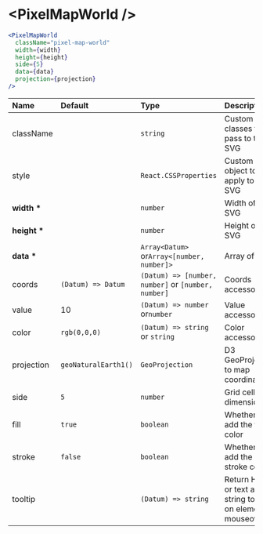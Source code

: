 # \<PixelMapWorld \/>

```jsx
<PixelMapWorld
  className="pixel-map-world"
  width={width}
  height={height}
  side={5}
  data={data}
  projection={projection}
/>
```

| Name             | Default              | Type                                                | Description                                                  |
| :--------------- | :------------------- | :-------------------------------------------------- | :----------------------------------------------------------- |
| className        |                      | `string`                                            | Custom css classes to pass to the SVG                        |
| style            |                      | `React.CSSProperties`                               | Custom style object to apply to the SVG                      |
| <b>width \*</b>  |                      | `number`                                            | Width of the SVG                                             |
| <b>height \*</b> |                      | `number`                                            | Height of the SVG                                            |
| <b>data \*</b>   |                      | `Array<Datum>` or`Array<[number, number]>`          | Array of data                                                |
| coords           | `(Datum) => Datum`   | `(Datum) => [number, number]` or `[number, number]` | Coords accessor                                              |
| value            | 10                   | `(Datum) => number` or`number`                      | Value accessor                                               |
| color            | `rgb(0,0,0)`         | `(Datum) => string` or `string`                     | Color accessor                                               |
| projection       | `geoNaturalEarth1()` | `GeoProjection`                                     | D3 GeoProjection to map coordinates                          |
| side             | `5`                  | `number`                                            | Grid cell dimension                                          |
| fill             | `true`               | `boolean`                                           | Whether to add the fill color                                |
| stroke           | `false`              | `boolean`                                           | Whether to add the stroke color                              |
| tooltip          |                      | `(Datum) => string`                                 | Return HTML or text as a string to show on element mouseover |
